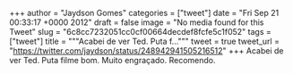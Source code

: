 
+++
author = "Jaydson Gomes"
categories = ["tweet"]
date = "Fri Sep 21 00:33:17 +0000 2012"
draft = false
image = "No media found for this Tweet"
slug = "6c8cc7232051cc0cf00664decdef8fcfe5c1f052"
tags = ["tweet"]
title = """Acabei de ver Ted. Puta f..."""
tweet = true
tweet_url = "https://twitter.com/jaydson/status/248942941505216512"
+++
Acabei de ver Ted. Puta filme bom. Muito engraçado. Recomendo.
